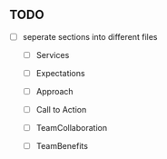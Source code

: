 ﻿## TODO
- [ ] seperate sections into different files
  - [ ] Services
  - [ ] Expectations
  - [ ] Approach
  - [ ] Call to Action
  - [ ] TeamCollaboration
  - [ ] TeamBenefits


